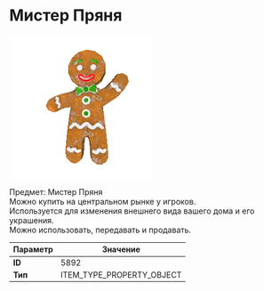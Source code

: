 # Мистер Пряня

![Item Image](../img/5892.webp?raw=true)

Предмет: Мистер Пряня<br>Можно купить на центральном рынке у игроков.<br>Используется для изменения внешнего вида вашего дома и его украшения.<br>Можно использовать, передавать и продавать.


| Параметр | Значение |
|----------|----------|
| **ID** | 5892 |
| **Тип** | ITEM_TYPE_PROPERTY_OBJECT |

